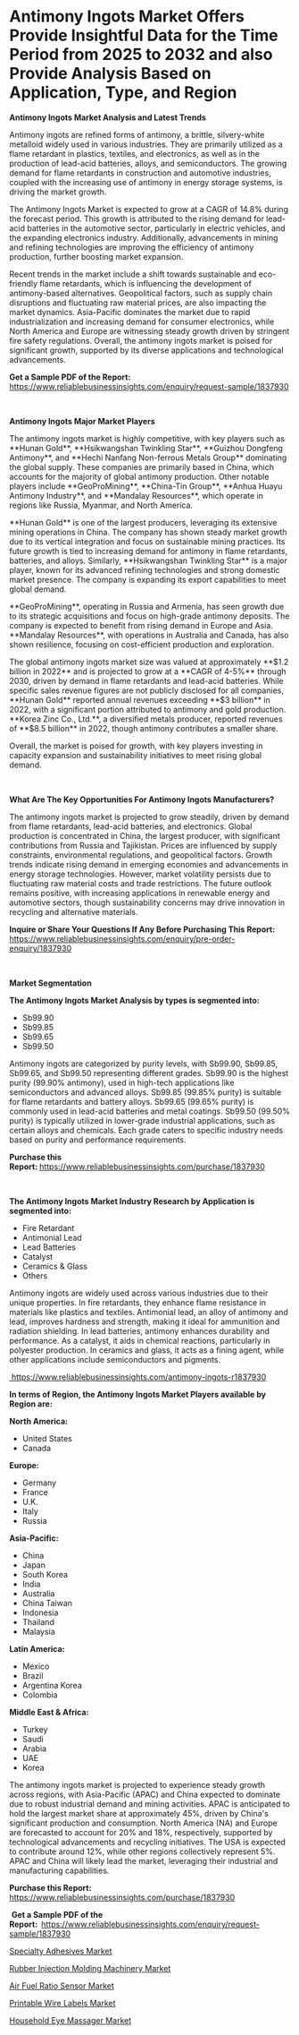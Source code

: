 <p><h1>Antimony Ingots Market Offers Provide Insightful Data for the Time Period from 2025 to 2032 and also Provide Analysis Based on Application, Type, and Region</h1></p><p><strong>Antimony Ingots Market Analysis and Latest Trends</strong></p>
<p><p>Antimony ingots are refined forms of antimony, a brittle, silvery-white metalloid widely used in various industries. They are primarily utilized as a flame retardant in plastics, textiles, and electronics, as well as in the production of lead-acid batteries, alloys, and semiconductors. The growing demand for flame retardants in construction and automotive industries, coupled with the increasing use of antimony in energy storage systems, is driving the market growth.</p><p>The Antimony Ingots Market is expected to grow at a CAGR of 14.8% during the forecast period. This growth is attributed to the rising demand for lead-acid batteries in the automotive sector, particularly in electric vehicles, and the expanding electronics industry. Additionally, advancements in mining and refining technologies are improving the efficiency of antimony production, further boosting market expansion.</p><p>Recent trends in the market include a shift towards sustainable and eco-friendly flame retardants, which is influencing the development of antimony-based alternatives. Geopolitical factors, such as supply chain disruptions and fluctuating raw material prices, are also impacting the market dynamics. Asia-Pacific dominates the market due to rapid industrialization and increasing demand for consumer electronics, while North America and Europe are witnessing steady growth driven by stringent fire safety regulations. Overall, the antimony ingots market is poised for significant growth, supported by its diverse applications and technological advancements.</p></p>
<p><strong>Get a Sample PDF of the Report:&nbsp;</strong> <a href="https://www.reliablebusinessinsights.com/enquiry/request-sample/1837930?utm_campaign=1138&utm_medium=2&utm_source=Github&utm_content=ia&utm_term=26012025&utm_id=antimony-ingots">https://www.reliablebusinessinsights.com/enquiry/request-sample/1837930</a></p>
<p>&nbsp;</p>
<p><strong>Antimony Ingots Major Market Players</strong></p>
<p><p>The antimony ingots market is highly competitive, with key players such as **Hunan Gold**, **Hsikwangshan Twinkling Star**, **Guizhou Dongfeng Antimony**, and **Hechi Nanfang Non-ferrous Metals Group** dominating the global supply. These companies are primarily based in China, which accounts for the majority of global antimony production. Other notable players include **GeoProMining**, **China-Tin Group**, **Anhua Huayu Antimony Industry**, and **Mandalay Resources**, which operate in regions like Russia, Myanmar, and North America.</p><p>**Hunan Gold** is one of the largest producers, leveraging its extensive mining operations in China. The company has shown steady market growth due to its vertical integration and focus on sustainable mining practices. Its future growth is tied to increasing demand for antimony in flame retardants, batteries, and alloys. Similarly, **Hsikwangshan Twinkling Star** is a major player, known for its advanced refining technologies and strong domestic market presence. The company is expanding its export capabilities to meet global demand.</p><p>**GeoProMining**, operating in Russia and Armenia, has seen growth due to its strategic acquisitions and focus on high-grade antimony deposits. The company is expected to benefit from rising demand in Europe and Asia. **Mandalay Resources**, with operations in Australia and Canada, has also shown resilience, focusing on cost-efficient production and exploration.</p><p>The global antimony ingots market size was valued at approximately **$1.2 billion in 2022** and is projected to grow at a **CAGR of 4-5%** through 2030, driven by demand in flame retardants and lead-acid batteries. While specific sales revenue figures are not publicly disclosed for all companies, **Hunan Gold** reported annual revenues exceeding **$3 billion** in 2022, with a significant portion attributed to antimony and gold production. **Korea Zinc Co., Ltd.**, a diversified metals producer, reported revenues of **$8.5 billion** in 2022, though antimony contributes a smaller share.</p><p>Overall, the market is poised for growth, with key players investing in capacity expansion and sustainability initiatives to meet rising global demand.</p></p>
<p>&nbsp;</p>
<p><strong>What Are The Key Opportunities For Antimony Ingots Manufacturers?</strong></p>
<p><p>The antimony ingots market is projected to grow steadily, driven by demand from flame retardants, lead-acid batteries, and electronics. Global production is concentrated in China, the largest producer, with significant contributions from Russia and Tajikistan. Prices are influenced by supply constraints, environmental regulations, and geopolitical factors. Growth trends indicate rising demand in emerging economies and advancements in energy storage technologies. However, market volatility persists due to fluctuating raw material costs and trade restrictions. The future outlook remains positive, with increasing applications in renewable energy and automotive sectors, though sustainability concerns may drive innovation in recycling and alternative materials.</p></p>
<p><strong>Inquire or Share Your Questions If Any Before Purchasing This Report:</strong> <a href="https://www.reliablebusinessinsights.com/enquiry/pre-order-enquiry/1837930?utm_campaign=1138&utm_medium=2&utm_source=Github&utm_content=ia&utm_term=26012025&utm_id=antimony-ingots">https://www.reliablebusinessinsights.com/enquiry/pre-order-enquiry/1837930</a></p>
<p>&nbsp;</p>
<p><strong>Market Segmentation</strong></p>
<p><strong>The Antimony Ingots Market Analysis by types is segmented into:</strong></p>
<p><ul><li>Sb99.90</li><li>Sb99.85</li><li>Sb99.65</li><li>Sb99.50</li></ul></p>
<p><p>Antimony ingots are categorized by purity levels, with Sb99.90, Sb99.85, Sb99.65, and Sb99.50 representing different grades. Sb99.90 is the highest purity (99.90% antimony), used in high-tech applications like semiconductors and advanced alloys. Sb99.85 (99.85% purity) is suitable for flame retardants and battery alloys. Sb99.65 (99.65% purity) is commonly used in lead-acid batteries and metal coatings. Sb99.50 (99.50% purity) is typically utilized in lower-grade industrial applications, such as certain alloys and chemicals. Each grade caters to specific industry needs based on purity and performance requirements.</p></p>
<p><strong>Purchase this Report:&nbsp;</strong><a href="https://www.reliablebusinessinsights.com/purchase/1837930?utm_campaign=1138&utm_medium=2&utm_source=Github&utm_content=ia&utm_term=26012025&utm_id=antimony-ingots">https://www.reliablebusinessinsights.com/purchase/1837930</a></p>
<p>&nbsp;</p>
<p><strong>The Antimony Ingots Market Industry Research by Application is segmented into:</strong></p>
<p><ul><li>Fire Retardant</li><li>Antimonial Lead</li><li>Lead Batteries</li><li>Catalyst</li><li>Ceramics & Glass</li><li>Others</li></ul></p>
<p><p>Antimony ingots are widely used across various industries due to their unique properties. In fire retardants, they enhance flame resistance in materials like plastics and textiles. Antimonial lead, an alloy of antimony and lead, improves hardness and strength, making it ideal for ammunition and radiation shielding. In lead batteries, antimony enhances durability and performance. As a catalyst, it aids in chemical reactions, particularly in polyester production. In ceramics and glass, it acts as a fining agent, while other applications include semiconductors and pigments.</p></p>
<p><a href="https://www.reliablebusinessinsights.com/antimony-ingots-r1837930?utm_campaign=1138&utm_medium=2&utm_source=Github&utm_content=ia&utm_term=26012025&utm_id=antimony-ingots">&nbsp;https://www.reliablebusinessinsights.com/antimony-ingots-r1837930</a></p>
<p><strong>In terms of Region, the Antimony Ingots Market Players available by Region are:</strong></p>
<p>
    <p> <strong> North America: </strong>
        <ul>
            <li>United States</li>
            <li>Canada</li>
        </ul>
        </p> 
    <p> <strong> Europe: </strong>
        <ul>
            <li>Germany</li>
            <li>France</li>
            <li>U.K.</li>
            <li>Italy</li>
            <li>Russia</li>
        </ul>
        </p> 
    <p> <strong> Asia-Pacific: </strong>
        <ul>
            <li>China</li>
            <li>Japan</li>
            <li>South Korea</li>
            <li>India</li>
            <li>Australia</li>
            <li>China Taiwan</li>
            <li>Indonesia</li>
            <li>Thailand</li>
            <li>Malaysia</li>
        </ul>
        </p> 
    <p> <strong> Latin America: </strong>
        <ul>
            <li>Mexico</li>
            <li>Brazil</li>
            <li>Argentina Korea</li>
            <li>Colombia</li>
        </ul>
        </p> 
    <p> <strong> Middle East & Africa: </strong>
        <ul>
            <li>Turkey</li>
            <li>Saudi</li>
            <li>Arabia</li>
            <li>UAE</li>
            <li>Korea</li>
        </ul>
    </p>
    </p>
<p><p>The antimony ingots market is projected to experience steady growth across regions, with Asia-Pacific (APAC) and China expected to dominate due to robust industrial demand and mining activities. APAC is anticipated to hold the largest market share at approximately 45%, driven by China's significant production and consumption. North America (NA) and Europe are forecasted to account for 20% and 18%, respectively, supported by technological advancements and recycling initiatives. The USA is expected to contribute around 12%, while other regions collectively represent 5%. APAC and China will likely lead the market, leveraging their industrial and manufacturing capabilities.</p></p>
<p><strong>Purchase this Report: </strong><a href="https://www.reliablebusinessinsights.com/purchase/1837930?utm_campaign=1138&utm_medium=2&utm_source=Github&utm_content=ia&utm_term=26012025&utm_id=antimony-ingots">https://www.reliablebusinessinsights.com/purchase/1837930</a></p>
<p>&nbsp;<strong>Get a Sample PDF of the Report:&nbsp;&nbsp;</strong><a href="https://www.reliablebusinessinsights.com/enquiry/request-sample/1837930?utm_campaign=1138&utm_medium=2&utm_source=Github&utm_content=ia&utm_term=26012025&utm_id=antimony-ingots">https://www.reliablebusinessinsights.com/enquiry/request-sample/1837930</a></p>
<p><strong></strong></p>
<p><p><a href="https://github.com/suleimannichelle7/Market-Research-Report-List-1/blob/main/specialty-adhesives-market.md?utm_campaign=1138&utm_medium=2&utm_source=Github&utm_content=ia&utm_term=26012025&utm_id=antimony-ingots">Specialty Adhesives Market</a></p><p><a href="https://www.linkedin.com/pulse/market-dynamics-future-trends-global-rubber-injection-molding-machinery-7fcuc?utm_campaign=1138&utm_medium=2&utm_source=Github&utm_content=ia&utm_term=26012025&utm_id=antimony-ingots">Rubber Injection Molding Machinery Market</a></p><p><a href="https://www.linkedin.com/pulse/detailed-market-size-growth-air-fuel-ratio-sensor-sector-2025-2032-5ve7f?utm_campaign=1138&utm_medium=2&utm_source=Github&utm_content=ia&utm_term=26012025&utm_id=antimony-ingots">Air Fuel Ratio Sensor Market</a></p><p><a href="https://github.com/rosamariarocque98/Market-Research-Report-List-1/blob/main/printable-wire-labels-market.md?utm_campaign=1138&utm_medium=2&utm_source=Github&utm_content=ia&utm_term=26012025&utm_id=antimony-ingots">Printable Wire Labels Market</a></p><p><a href="https://www.linkedin.com/pulse/report-covers-household-eye-massager-market-basisof-value-aqzkc?utm_campaign=1138&utm_medium=2&utm_source=Github&utm_content=ia&utm_term=26012025&utm_id=antimony-ingots">Household Eye Massager Market</a></p></p>